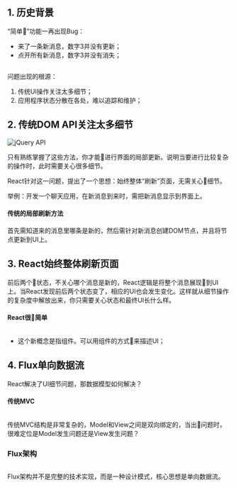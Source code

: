 ## 1. 历史背景

“简单”功能一再出现Bug：
+ 来了一条新消息，数字3并没有更新；
+ 点开所有新消息，数字3并没有消失；

![]()

问题出现的根源：

1. 传统UI操作关注太多细节；
2. 应用程序状态分散在各处，难以追踪和维护；

## 2. 传统DOM API关注太多细节

![jQuery API]()

只有熟练掌握了这些方法，你才能进行界面的局部更新。说明当要进行比较复杂的操作时，此时需要关心很多细节。

React针对这一问题，提出了一个思想：始终整体“刷新”页面，无需关心细节。

举例：开发一个聊天应用，在新消息到来时，需把新消息显示到界面上。

#### 传统的局部刷新方法

首先需知道来的消息里哪条是新的，然后需针对新消息创建DOM节点，并且将节点更新到UI上。

## 3. React始终整体刷新页面

前后两个状态，不关心哪个消息是新的，React逻辑是将整个消息展现到UI上。当React发现前后两个状态变了，相应的UI也会发生变化。这样就从细节操作的复杂度中解放出来，你只需要关心状态和最终UI长什么样。

#### React很简单

![]()

+ 这个新概念是指组件。可以用组件的方式来描述UI；

## 4. Flux单向数据流

React解决了UI细节问题，那数据模型如何解决？

#### 传统MVC
![]()

传统MVC结构是非常复杂的，Model和View之间是双向绑定的，当出问题时，很难定位是Model发生问题还是View发生问题？

### Flux架构

![]()

Flux架构并不是完整的技术实现，而是一种设计模式，核心思想是单向数据流。

